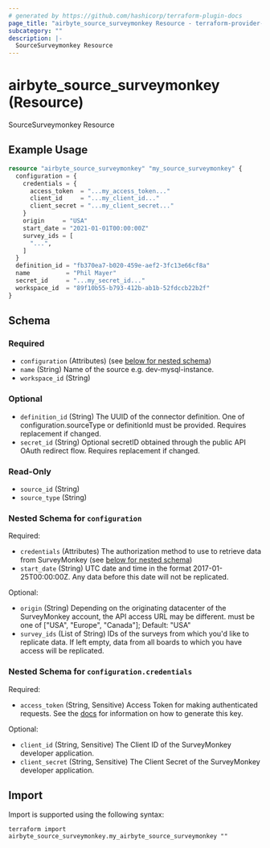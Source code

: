 ```yaml
---
# generated by https://github.com/hashicorp/terraform-plugin-docs
page_title: "airbyte_source_surveymonkey Resource - terraform-provider-airbyte"
subcategory: ""
description: |-
  SourceSurveymonkey Resource
---
```


# airbyte_source_surveymonkey (Resource)

SourceSurveymonkey Resource

## Example Usage

```terraform
resource "airbyte_source_surveymonkey" "my_source_surveymonkey" {
  configuration = {
    credentials = {
      access_token  = "...my_access_token..."
      client_id     = "...my_client_id..."
      client_secret = "...my_client_secret..."
    }
    origin     = "USA"
    start_date = "2021-01-01T00:00:00Z"
    survey_ids = [
      "...",
    ]
  }
  definition_id = "fb370ea7-b020-459e-aef2-3fc13e66cf8a"
  name          = "Phil Mayer"
  secret_id     = "...my_secret_id..."
  workspace_id  = "89f10b55-b793-412b-ab1b-52fdccb22b2f"
}
```

<!-- schema generated by tfplugindocs -->
## Schema

### Required

- `configuration` (Attributes) (see [below for nested schema](#nestedatt--configuration))
- `name` (String) Name of the source e.g. dev-mysql-instance.
- `workspace_id` (String)

### Optional

- `definition_id` (String) The UUID of the connector definition. One of configuration.sourceType or definitionId must be provided. Requires replacement if changed.
- `secret_id` (String) Optional secretID obtained through the public API OAuth redirect flow. Requires replacement if changed.

### Read-Only

- `source_id` (String)
- `source_type` (String)

<a id="nestedatt--configuration"></a>
### Nested Schema for `configuration`

Required:

- `credentials` (Attributes) The authorization method to use to retrieve data from SurveyMonkey (see [below for nested schema](#nestedatt--configuration--credentials))
- `start_date` (String) UTC date and time in the format 2017-01-25T00:00:00Z. Any data before this date will not be replicated.

Optional:

- `origin` (String) Depending on the originating datacenter of the SurveyMonkey account, the API access URL may be different. must be one of ["USA", "Europe", "Canada"]; Default: "USA"
- `survey_ids` (List of String) IDs of the surveys from which you'd like to replicate data. If left empty, data from all boards to which you have access will be replicated.

<a id="nestedatt--configuration--credentials"></a>
### Nested Schema for `configuration.credentials`

Required:

- `access_token` (String, Sensitive) Access Token for making authenticated requests. See the <a href="https://docs.airbyte.io/integrations/sources/surveymonkey">docs</a> for information on how to generate this key.

Optional:

- `client_id` (String, Sensitive) The Client ID of the SurveyMonkey developer application.
- `client_secret` (String, Sensitive) The Client Secret of the SurveyMonkey developer application.

## Import

Import is supported using the following syntax:

```shell
terraform import airbyte_source_surveymonkey.my_airbyte_source_surveymonkey ""
```
